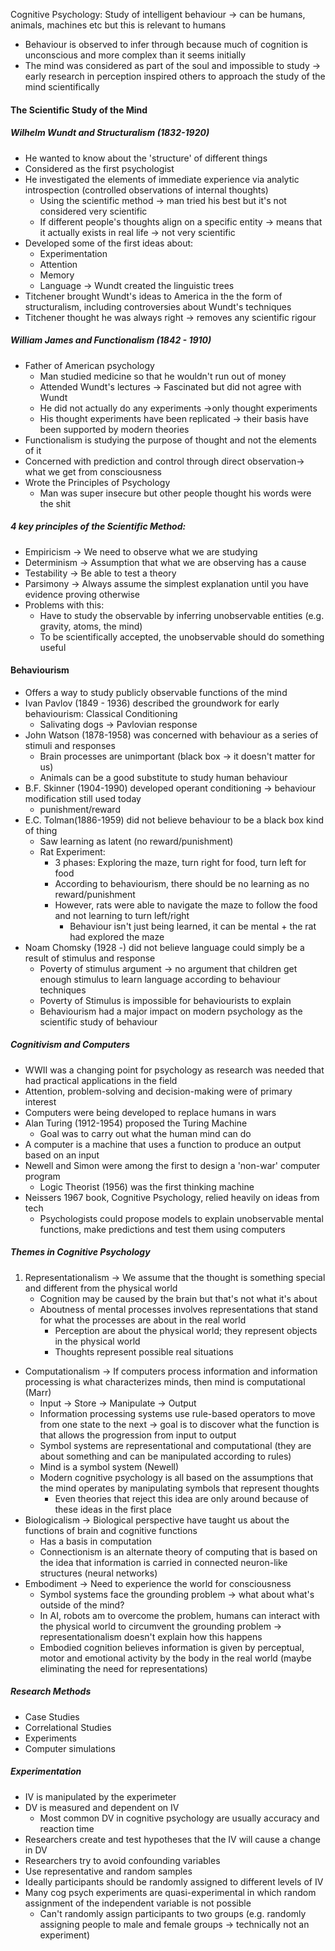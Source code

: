 Cognitive Psychology: Study of intelligent behaviour -> can be humans, animals, machines etc but this is relevant to humans
- Behaviour is observed to infer through because much of cognition is unconscious and more complex than it seems initially
- The mind was considered as part of the soul and impossible to study -> early research in perception inspired others to approach the study of the mind scientifically
#### The Scientific Study of the Mind
##### Wilhelm Wundt and Structuralism (1832-1920)
- He wanted to know about the 'structure' of different things
- Considered as the first psychologist
- He investigated the elements of immediate experience via analytic introspection (controlled observations of internal thoughts)
	- Using the scientific method -> man tried his best but it's not considered very scientific
	- If different people's thoughts align on a specific entity -> means that it actually exists in real life -> not very scientific
- Developed some of the first ideas about:
	- Experimentation
	- Attention
	- Memory 
	- Language -> Wundt created the linguistic trees
- Titchener brought Wundt's ideas to America in the the form of structuralism, including controversies about Wundt's techniques
- Titchener thought he was always right -> removes any scientific rigour
##### William James and Functionalism (1842 - 1910)
- Father of American psychology
	- Man studied medicine so that he wouldn't run out of money
	- Attended Wundt's lectures -> Fascinated but did not agree with Wundt
	- He did not actually do any experiments ->only thought experiments
	- His thought experiments have been replicated -> their basis have been supported by modern theories
- Functionalism is studying the purpose of thought and not the elements of it
- Concerned with prediction and control through direct observation-> what we get from consciousness
- Wrote the Principles of Psychology
	- Man was super insecure but other people thought his words were the shit
##### 4 key principles of the Scientific Method:
- Empiricism -> We need to observe what we are studying
- Determinism -> Assumption that what we are observing has a cause
- Testability -> Be able to test a theory
- Parsimony -> Always assume the simplest explanation until you have evidence proving otherwise
- Problems with this: 
	- Have to study the observable by inferring unobservable entities (e.g. gravity, atoms, the mind)
	- To be scientifically accepted, the unobservable should do something useful
#### Behaviourism
- Offers a way to study publicly observable functions of the mind
- Ivan Pavlov (1849 - 1936) described the groundwork for early behaviourism: Classical Conditioning
	- Salivating dogs -> Pavlovian response
- John Watson (1878-1958) was concerned with behaviour as a series of stimuli and responses 
	- Brain processes are unimportant (black box -> it doesn't matter for us)
	- Animals can be a good substitute to study human behaviour
- B.F. Skinner (1904-1990) developed operant conditioning -> behaviour modification still used today
	- punishment/reward
- E.C. Tolman(1886-1959) did not believe behaviour to be a black box kind of thing
	- Saw learning as latent (no reward/punishment)
	- Rat Experiment: 
		- 3 phases: Exploring the maze, turn right for food, turn left for food
		- According to behaviourism, there should be no learning as no reward/punishment
		- However, rats were able to navigate the maze to follow the food and not learning to turn left/right
			- Behaviour isn't just being learned, it can be mental + the rat had explored the maze 
- Noam Chomsky (1928 -) did not believe language could simply be a result of stimulus and response 
	- Poverty of stimulus argument -> no argument that children get enough stimulus to learn language according to behaviour techniques
	- Poverty of Stimulus is impossible for behaviourists to explain
	- Behaviourism had a major impact on modern psychology as the scientific study of behaviour
##### Cognitivism and Computers
- WWII was a changing point for psychology as research was needed that had practical applications in the field
- Attention, problem-solving and decision-making were of primary interest
- Computers were being developed to replace humans in wars
- Alan Turing (1912-1954) proposed the Turing Machine 
	- Goal was to carry out what the human mind can do
- A computer is a machine that uses a function to produce an output based on an input
- Newell and Simon were among the first to design a 'non-war' computer program 
	- Logic Theorist (1956) was the first thinking machine
- Neissers 1967 book, Cognitive Psychology, relied heavily on ideas from tech
	- Psychologists could propose models to explain unobservable mental functions, make predictions and test them using computers
##### Themes in Cognitive Psychology
1. Representationalism -> We assume that the thought is something special and different from the physical world
	- Cognition may be caused by the brain but that's not what it's about
	- Aboutness of mental processes involves representations that stand for what the processes are about in the real world 
		- Perception are about the physical world; they represent objects in the physical world
		- Thoughts represent possible real situations
- Computationalism -> If computers process information and information processing is what characterizes minds, then mind is computational (Marr)
	- Input -> Store -> Manipulate -> Output
	- Information processing systems use rule-based operators to move from one state to the next -> goal is to discover what the function is that allows the progression from input to output
	- Symbol systems are representational and computational (they are about something and can be manipulated according to rules)
	- Mind is a symbol system (Newell)
	- Modern cognitive psychology is all based on the assumptions that the mind operates by manipulating symbols that represent thoughts
		- Even theories that reject this idea are only around because of these ideas in the first place
- Biologicalism -> Biological perspective have taught us about the functions of brain and cognitive functions
	- Has a basis in computation
	- Connectionism is an alternate theory of computing that is based on the idea that information is carried in connected neuron-like structures (neural networks)
- Embodiment -> Need to experience the world for consciousness
	- Symbol systems face the grounding problem -> what about what's outside of the mind?
	- In AI, robots am to overcome the problem, humans can interact with the physical world to circumvent the grounding problem -> representationalism doesn't explain how this happens
	- Embodied cognition believes information is given by perceptual, motor and emotional activity by the body in the real world (maybe eliminating the need for representations)
##### Research Methods
- Case Studies
- Correlational Studies
- Experiments
- Computer simulations
##### Experimentation
- IV is manipulated by the experimeter
- DV is measured and dependent on IV
	- Most common DV in cognitive psychology are usually accuracy and reaction time
- Researchers create and test hypotheses that the IV will cause a change in DV
- Researchers try to avoid confounding variables
- Use representative and random samples
- Ideally participants should be randomly assigned to different levels of IV
- Many cog psych experiments are quasi-experimental in which random assignment of the independent variable is not possible
	- Can't randomly assign participants to two groups (e.g. randomly assigning people to male and female groups -> technically not an experiment)